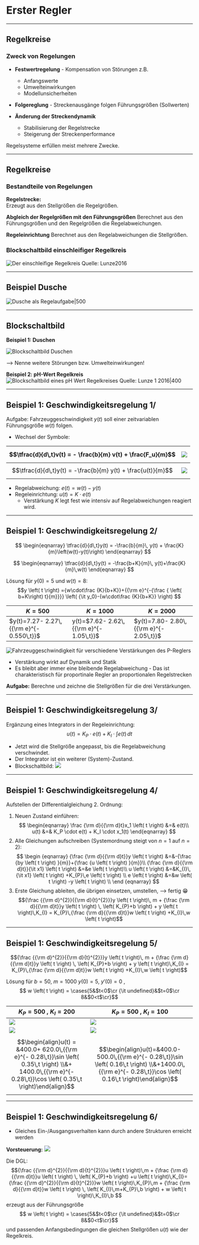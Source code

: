 Erster Regler
==========
---

## Regelkreise
### Zweck von Regelungen
* **Festwertregelung** - Kompensation von Störungen z.B.
	- Anfangswerte
	- Umwelteinwirkungen
	- Modellunsicherheiten

* **Folgereglung** - Streckenausgänge folgen Führungsgrößen (Sollwerten)
* **Änderung der Streckendynamik** 
	- Stabilisierung der Regelstrecke
	-  Steigerung der Streckenperformance 

Regelsysteme erfüllen meist mehrere Zwecke.

---- 

## Regelkreise
### Bestandteile von Regelungen
**Regelstrecke:**  
Erzeugt aus den Stellgrößen die Regelgrößen.

**Abgleich der Regelgrößen mit den Führungsgrößen**
Berechnet aus den Führungsgrößen und den Regelgrößen die Regelabweichungen.

**Regeleinrichtung** 
Berechnet aus den Regelabweichungen die Stellgrößen.

### Blockschaltbild einschleifiger Regelkreis
![Der einschleifige Regelkreis Quelle: [Lunze2016](Lunze2016.md)](Regelkreis.png)

---
## Beispiel Dusche

![Dusche als Regelaufgabe|500](Dusche.svg)

---

## Blockschaltbild
**Beispiel 1: Duschen**

![Blockschaltbild Duschen](Bilder_RT_6.svg)

--> Nenne weitere Störungen bzw. Umwelteinwirkungen!

**Beispiel 2: pH-Wert Regelkreis**
![Blockschaltbild eines pH Wert Regelkreises  Quelle: Lunze 1 2016|400](Blockschaltbild_pH_Wert_Regler.png)

---
## Beispiel 1: Geschwindigkeitsregelung 1/
Aufgabe: Fahrzeuggeschwindigkeit $y(t)$ soll einer zeitvariablen Führungsgröße $w(t)$ folgen.

- Wechsel der Symbole: 

$$\tfrac{d}{d\,t}v(t)  = - \frac{b}{m} v(t) + \frac{F_u}{m}$$  |![](Bilder_RT_3.svg)
---|---
$$\tfrac{d}{d\,t}y(t) = -\frac{b}{m} y(t) + \frac{u(t)}{m}$$ | ![](Bilder_RT_4.svg)

- Regelabweichung: $e(t) = w(t)-y(t)$
- Regeleinrichtung: $u(t) = K \cdot e(t)$
	- Verstärkung $K$ legt fest wie intensiv auf Regelabweichungen reagiert wird. 
 
 ---
 
 ## Beispiel 1: Geschwindigkeitsregelung 2/
 $$
\begin{eqnarray}
\tfrac{d}{d\,t}y(t) = -\frac{b}{m}\, y(t) + \frac{K}{m}\left(w(t)-y(t)\right)
\end{eqnarray}
 $$
 
  $$
\begin{eqnarray}
\tfrac{d}{d\,t}y(t)  = -\frac{b+K}{m}\, y(t)+\frac{K}{m}\,w(t)
\end{eqnarray}
 $$
 
 Lösung für $y(0)=5$ und $w(t)=8$:
$$y \left( t \right) ={w\cdot\frac {K}{b+K}}+{{\rm e}^{-{\frac { \left( b+K\right) t}{m}}}} \left( {\it y_0}-{w\cdot\frac {K}{b+K}} \right) 
$$ 

$K=500$|$K=1000$|$K=2000$
---|---|---
$y(t)=7.27- 2.27\,{{\rm e}^{- 0.550\,t}}$| y(t)=$7.62- 2.62\,{{\rm e}^{- 1.05\,t}}$ | $y(t)=7.80- 2.80\,{{\rm e}^{- 2.05\,t}}$
![Fahrzeuggeschwindigkeit für verschiedene Verstärkungen des P-Reglers](Fahrzeuggeschwindigkeiten%20mit%20P%20Regler.png) 

- Verstärkung wirkt auf Dynamik und Statik 
- Es bleibt aber immer eine bleibende Regelabweichung - Das ist charakteristisch für proportinale Regler an proportionalen Regelstrecken

**Aufgabe:**  Berechne und zeichne die Stellgrößen für die drei Verstärkungen.

---

## Beispiel 1: Geschwindigkeitsregelung 3/
Ergänzung eines Integrators in der  Regeleinrichtung: 
$$u(t) = K_P \cdot e(t) + K_I \cdot \int e(t)\,dt$$

- Jetzt wird die Stellgröße angepasst, bis die Regelabweichung verschwindet.
- Der Integrator ist ein weiterer (System)-Zustand. 
- Blockschaltbild: ![](PI-Regler.svg)
---

## Beispiel 1: Geschwindigkeitsregelung 4/
Aufstellen der Differentialgleichung 2. Ordnung:
1. Neuen Zustand einführen: $$
\begin{eqnarray}
\frac {\rm d}{{\rm d}t}x_1 \left( t \right)  &=& e(t)\\
u(t) &=& K_P \cdot e(t) + K_I \cdot x_1(t)
\end{eqnarray}
$$
2. Alle Gleichungen aufschreiben (Systemordnung steigt von $n=1$ auf $n=2$):
$$
\begin {eqnarray} 
{\frac {\rm d}{{\rm d}t}}y \left( t \right) 
&=&-{\frac {by \left( t \right) }{m}}+{\frac {u \left( t \right) }{m}}\\ 
{\frac {\rm d}{{\rm d}t}}{\it x1} \left( t \right) &=&e \left( t \right)\\
u \left( t \right) &=&K_{I}\,{\it x1} \left( t
 \right) +K_{P}\,e \left( t \right) \\ 
 e \left( t \right) &=&w \left( t \right) -y \left( t \right) \\ 
\end {eqnarray}
$$
3. Erste Gleichung ableiten, die übrigen einsetzen, umstellen,   --> fertig 😁
$${\frac {{\rm d}^{2}}{{\rm d}{t}^{2}}}y \left( t \right)\, m +  {\frac {\rm d}{{\rm d}t}}y \left( t \right) \, \left( K_{P}+b \right)  + y \left( t \right)\,K_{I} = K_{P}\,{\frac {\rm d}{{\rm d}t}}w \left( t \right) +K_{I}\,w \left( t \right)$$

---

## Beispiel 1: Geschwindigkeitsregelung 5/
$${\frac {{\rm d}^{2}}{{\rm d}{t}^{2}}}y \left( t \right)\, m +  {\frac {\rm d}{{\rm d}t}}y \left( t \right) \, \left( K_{P}+b \right)  + y \left( t \right)\,K_{I} = K_{P}\,{\frac {\rm d}{{\rm d}t}}w \left( t \right) +K_{I}\,w \left( t \right)$$

Lösung für $b = 50$, $m = 1000$  $y(0) = 5$, $y'(0) = 0$ ,$$ w \left( t \right) =
\cases{5&$t<0$\cr {\it undefined}&$t=0$\cr 8&$0<t$\cr}$$


$K_P = 500$ , $K_I = 200$|$K_P = 500$ , $K_I = 100$
---|---
![](Fahrzeug_Regel_200.png) |![](Fahrzeug_Regel_100.png)
![](Fahrzeug_Stell_200.png) |![](Fahrzeug_Stell_100.png)
$$\begin{align}u(t) = &400.0+ 620.0\,{{\rm e}^{- 0.28\,t}}\sin \left(  0.35\,t \right) \\&+ 1400.0\,{{\rm e}^{- 0.28\,t}}\cos \left(  0.35\,t \right)\end{align}$$ | $$\begin{align}u(t)=&400.0- 500.0\,{{\rm e}^{- 0.28\,t}}\sin \left(  0.16\,t \right) \\&+1400.0\,{{\rm e}^{- 0.28\,t}}\cos \left(  0.16\,t \right)\end{align}$$

----

## Beispiel 1: Geschwindigkeitsregelung 6/
- Gleiches Ein-/Ausgangsverhalten kann durch andere Strukturen erreicht werden

**Vorsteuerung:** 
![](Bilder_RT_5.svg)

Die DGL: $${\frac {{\rm d}^{2}}{{\rm d}{t}^{2}}}u \left( t \right)\,m + {\frac {\rm d}{{\rm d}t}}u \left( t \right) \, \left( K_{P}+b \right) +u \left( t \right)\,K_{I}= {\frac {{\rm d}^{2}}{{\rm d}{t}^{2}}}w \left( t \right)\,K_{P}\,m + {\frac {\rm d}{{\rm d}t}}w \left( t \right) \, \left( K_{I}\,m+K_{P}\,b \right) + w \left( t \right)\,K_{I}\,b
$$ erzeugt aus der Führungsgröße $$ w \left( t \right) =
\cases{5&$t<0$\cr {\it undefined}&$t=0$\cr 8&$0<t$\cr}$$ und passenden Anfangsbedingungen die gleichen Stellgrößen $u(t)$ wie der Regelkreis.


